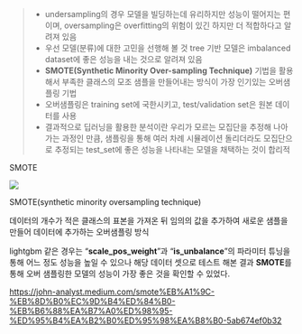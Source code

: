 > - undersampling의 경우 모델을 빌딩하는데 유리하지만 성능이 떨어지는 편이며, oversampling은 overfitting의 위험이 있긴 하지만 더 적합하다고 알려져 있음
> - 우선 모델(분류)에 대한 고민을 선행해 볼 것
>   tree 기반 모델은 imbalanced dataset에 좋은 성능을 내는 것으로 알려져 있음
> -  **SMOTE(Synthetic Minority Over-sampling Technique)** 기법을 활용해서 부족한 클래스의 모조 샘플을 만들어내는 방식이 가장 인기있는 오버샘플링 기법
> - 오버샘플링은 training set에 국한시키고, test/validation set은 원본 데이터를 사용
> - 결과적으로 딥러닝을 활용한 분석이란 우리가 모르는 모집단을 추정해 나아가는 과정인 만큼, 샘플링을 통해 여러 차례 시뮬레이션 돌리더라도 모집단으로 추정되는 test_set에 좋은 성능을 나타내는 모델을 채택하는 것이 합리적

SMOTE

![](https://miro.medium.com/max/2760/0*DfTZFQO5nhdiYmiY.png)



SMOTE(synthetic minority oversampling technique)

데이터의 개수가 적은 클래스의 표본을 가져온 뒤 임의의 값을 추가하여 새로운 샘플을 만들어 데이터에 추가하는 오버샘플링 방식

 lightgbm 같은 경우는 “**scale_pos_weight**”과 “**is_unbalance**”의 파라미터 튜닝을 통해 어느 정도 성능을 높일 수 있으나 해당 데이터 셋으로 테스트 해본 결과 **SMOTE**를 통해 오버 샘플링한 모델의 성능이 가장 좋은 것을 확인할 수 있었다.

https://john-analyst.medium.com/smote%EB%A1%9C-%EB%8D%B0%EC%9D%B4%ED%84%B0-%EB%B6%88%EA%B7%A0%ED%98%95-%ED%95%B4%EA%B2%B0%ED%95%98%EA%B8%B0-5ab674ef0b32

